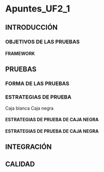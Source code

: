 # Apuntes_UF2_1
## INTRODUCCIÓN
### OBJETIVOS DE LAS PRUEBAS
#### FRAMEWORK
## PRUEBAS
### FORMA DE LAS PRUEBAS
### ESTRATEGIAS DE PRUEBA
Caja blanca
Caja negra
#### ESTRATEGIAS DE PRUEBA DE CAJA NEGRA
#### ESTRATEGIAS DE PRUEBA DE CAJA NEGRA
## INTEGRACIÓN
## CALIDAD
